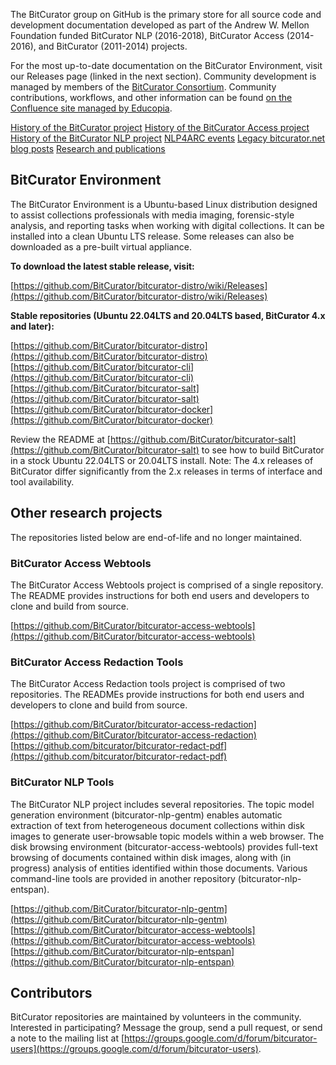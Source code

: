 The BitCurator group on GitHub is the primary store for all source code and development documentation developed as part of the Andrew W. Mellon Foundation funded BitCurator NLP (2016-2018), BitCurator Access (2014-2016), and BitCurator (2011-2014) projects.

For the most up-to-date documentation on the BitCurator Environment, visit our Releases page (linked in the next section). Community development is managed by members of the [BitCurator Consortium](https://www.bitcuratorconsortium.org/). Community contributions, workflows, and other information can be found [on the Confluence site managed by Educopia](https://confluence.educopia.org/display/BC). 

[History of the BitCurator project](https://bitcurator.github.io/bitcurator-project)
[History of the BitCurator Access project](https://bitcurator.github.io/bitcurator-access-project)
[History of the BitCurator NLP project](https://bitcurator.github.io/bitcurator-nlp-project)
[NLP4ARC events](https://bitcurator.github.io/nlp4arc)
[Legacy bitcurator.net blog posts](https://bitcurator.github.io/legacy-blog-posts)
[Research and publications](https://bitcurator.github.io/research)

## BitCurator Environment

The BitCurator Environment is a Ubuntu-based Linux distribution designed to assist collections professionals with media imaging, forensic-style analysis, and reporting tasks when working with digital collections. It can be installed into a clean Ubuntu LTS release. Some releases can also be downloaded as a pre-built virtual appliance.


**To download the latest stable release, visit:**

[https://github.com/BitCurator/bitcurator-distro/wiki/Releases](https://github.com/BitCurator/bitcurator-distro/wiki/Releases) 

**Stable repositories (Ubuntu 22.04LTS and 20.04LTS based, BitCurator 4.x and later):**

[https://github.com/BitCurator/bitcurator-distro](https://github.com/BitCurator/bitcurator-distro)
[https://github.com/BitCurator/bitcurator-cli](https://github.com/BitCurator/bitcurator-cli)
[https://github.com/BitCurator/bitcurator-salt](https://github.com/BitCurator/bitcurator-salt)
[https://github.com/BitCurator/bitcurator-docker](https://github.com/BitCurator/bitcurator-docker)

Review the README at [https://github.com/BitCurator/bitcurator-salt](https://github.com/BitCurator/bitcurator-salt) to see how to build BitCurator in a stock Ubuntu 22.04LTS or 20.04LTS install. Note: The 4.x releases of BitCurator differ significantly from the 2.x releases in terms of interface and tool availability.

## Other research projects

The repositories listed below are end-of-life and no longer maintained.

### BitCurator Access Webtools

The BitCurator Access Webtools project is comprised of a single repository. The README provides instructions for both end users and developers to clone and build from source.

[https://github.com/BitCurator/bitcurator-access-webtools](https://github.com/BitCurator/bitcurator-access-webtools)

### BitCurator Access Redaction Tools

The BitCurator Access Redaction tools project is comprised of two repositories. The READMEs provide instructions for both end users and developers to clone and build from source.

[https://github.com/BitCurator/bitcurator-access-redaction](https://github.com/BitCurator/bitcurator-access-redaction)
[https://github.com/bitcurator/bitcurator-redact-pdf](https://github.com/bitcurator/bitcurator-redact-pdf)

### BitCurator NLP Tools

The BitCurator NLP project includes several repositories. The topic model generation environment (bitcurator-nlp-gentm) enables automatic extraction of text from heterogeneous document collections within disk images to generate user-browsable topic models within a web browser. The disk browsing environment (bitcurator-access-webtools) provides full-text browsing of documents contained within disk images, along with (in progress) analysis of entities identified within those documents. Various command-line tools are provided in another repository (bitcurator-nlp-entspan).

[https://github.com/BitCurator/bitcurator-nlp-gentm](https://github.com/BitCurator/bitcurator-nlp-gentm)
[https://github.com/BitCurator/bitcurator-access-webtools](https://github.com/BitCurator/bitcurator-access-webtools)
[https://github.com/BitCurator/bitcurator-nlp-entspan](https://github.com/BitCurator/bitcurator-nlp-entspan)

## Contributors

BitCurator repositories are maintained by volunteers in the community. Interested in participating? Message the group, send a pull request, or send a note to the mailing list at [https://groups.google.com/d/forum/bitcurator-users](https://groups.google.com/d/forum/bitcurator-users).
